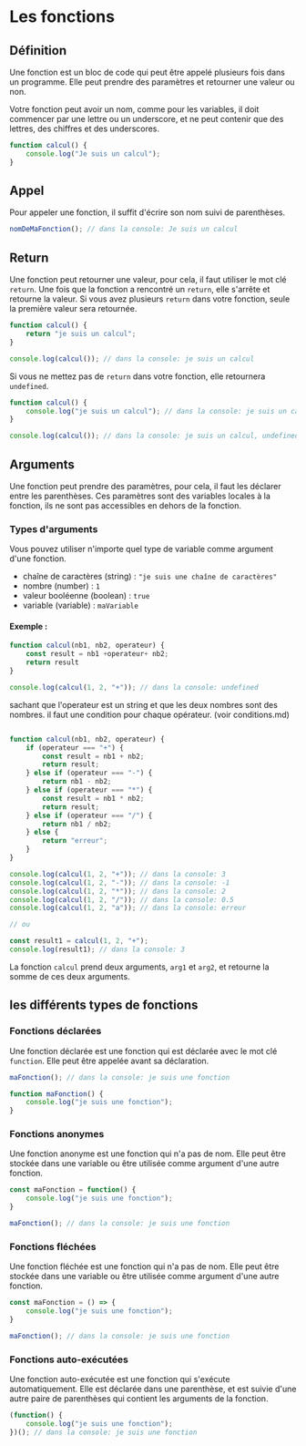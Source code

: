 # Les fonctions
## Définition

Une fonction est un bloc de code qui peut être appelé plusieurs fois dans un programme. Elle peut prendre des paramètres et retourner une valeur ou non.

Votre fonction peut avoir un nom, comme pour les variables, il doit commencer par une lettre ou un underscore, et ne peut contenir que des lettres, des chiffres et des underscores.

```javascript
function calcul() {
    console.log("Je suis un calcul");
}
```

## Appel

Pour appeler une fonction, il suffit d'écrire son nom suivi de parenthèses.

```javascript
nomDeMaFonction(); // dans la console: Je suis un calcul
```

## Return

Une fonction peut retourner une valeur, pour cela, il faut utiliser le mot clé `return`. Une fois que la fonction a rencontré un `return`, elle s'arrête et retourne la valeur. Si vous avez plusieurs `return` dans votre fonction, seule la première valeur sera retournée.

```javascript
function calcul() {
    return "je suis un calcul";
}

console.log(calcul()); // dans la console: je suis un calcul
```

Si vous ne mettez pas de `return` dans votre fonction, elle retournera `undefined`.

```javascript
function calcul() {
    console.log("je suis un calcul"); // dans la console: je suis un calcul
}

console.log(calcul()); // dans la console: je suis un calcul, undefined
```


## Arguments

Une fonction peut prendre des paramètres, pour cela, il faut les déclarer entre les parenthèses. Ces paramètres sont des variables locales à la fonction, ils ne sont pas accessibles en dehors de la fonction.

### Types d'arguments
Vous pouvez utiliser n'importe quel type de variable comme argument d'une fonction.

- chaîne de caractères (string) : `"je suis une chaîne de caractères"`
- nombre (number) : `1`
- valeur booléenne (boolean) : `true`
- variable (variable) : `maVariable`


#### Exemple :


```javascript
function calcul(nb1, nb2, operateur) {
    const result = nb1 +operateur+ nb2;
    return result
}

console.log(calcul(1, 2, "+")); // dans la console: undefined
```


sachant que l'operateur est un string et que les deux nombres sont des nombres. il faut une condition pour chaque opérateur. (voir conditions.md)

```javascript

function calcul(nb1, nb2, operateur) {
    if (operateur === "+") {
        const result = nb1 + nb2;
        return result;
    } else if (operateur === "-") {
        return nb1 - nb2;
    } else if (operateur === "*") {
        const result = nb1 * nb2;
        return result;
    } else if (operateur === "/") {
        return nb1 / nb2;
    } else {
        return "erreur";
    }
}

console.log(calcul(1, 2, "+")); // dans la console: 3
console.log(calcul(1, 2, "-")); // dans la console: -1
console.log(calcul(1, 2, "*")); // dans la console: 2
console.log(calcul(1, 2, "/")); // dans la console: 0.5
console.log(calcul(1, 2, "a")); // dans la console: erreur

// ou

const result1 = calcul(1, 2, "+");
console.log(result1); // dans la console: 3
```

La fonction `calcul` prend deux arguments, `arg1` et `arg2`, et retourne la somme de ces deux arguments.


## les différents types de fonctions 

### Fonctions déclarées

Une fonction déclarée est une fonction qui est déclarée avec le mot clé `function`. Elle peut être appelée avant sa déclaration.

```javascript
maFonction(); // dans la console: je suis une fonction

function maFonction() {
    console.log("je suis une fonction");
}
```

### Fonctions anonymes

Une fonction anonyme est une fonction qui n'a pas de nom. Elle peut être stockée dans une variable ou être utilisée comme argument d'une autre fonction.

```javascript
const maFonction = function() {
    console.log("je suis une fonction");
}

maFonction(); // dans la console: je suis une fonction
```

### Fonctions fléchées

Une fonction fléchée est une fonction qui n'a pas de nom. Elle peut être stockée dans une variable ou être utilisée comme argument d'une autre fonction.

```javascript
const maFonction = () => {
    console.log("je suis une fonction");
}

maFonction(); // dans la console: je suis une fonction
```

### Fonctions auto-exécutées

Une fonction auto-exécutée est une fonction qui s'exécute automatiquement. Elle est déclarée dans une parenthèse, et est suivie d'une autre paire de parenthèses qui contient les arguments de la fonction.

```javascript
(function() {
    console.log("je suis une fonction");
})(); // dans la console: je suis une fonction
```
